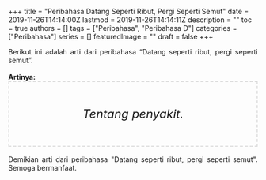 +++
title = "Peribahasa Datang Seperti Ribut, Pergi Seperti Semut"
date = 2019-11-26T14:14:00Z
lastmod = 2019-11-26T14:14:11Z
description = ""
toc = true
authors = []
tags = ["Peribahasa", "Peribahasa D"]
categories = ["Peribahasa"]
series = []
featuredImage = ""
draft = false
+++

<div dir="ltr" style="text-align: left;" trbidi="on"><div style="text-align: justify;">Berikut ini adalah arti dari peribahasa “Datang seperti ribut, pergi seperti semut”.</div><br /><div style="text-align: justify;"><b>Artinya:</b></div><div style="border: 2px dashed #ddd; font-size: 24px; height: auto; margin: 0 auto; padding: 50px; text-align: center; width: auto;"><i>Tentang penyakit.</i></div><br /><div style="text-align: justify;">Demikian arti dari peribahasa "Datang seperti ribut, pergi seperti semut". Semoga bermanfaat.</div></div>
